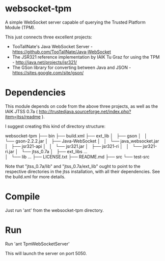 websocket-tpm
=============

A simple WebSocket server capable of querying the Trusted Platform Module (TPM).

This just connects three excellent projects:

 * TooTallNate's Java WebSocket Server - https://github.com/TooTallNate/Java-WebSocket
 * The JSR321 reference implementation by IAIK Tu Graz for using the TPM - http://java.net/projects/jsr321/
 * The GSon library for converting between Java and JSON - https://sites.google.com/site/gson/

Dependencies
============

This module depends on code from the above three projects, as well as the IAIK JTSS 0.7a ( http://trustedjava.sourceforge.net/index.php?item=jtss/readme ).

I suggest creating this kind of directory structure:
    
websocket-tpm
├── bin
├── build.xml
├── ext_lib
│   ├── gson
│   │   └── gson-2.2.2.jar
│   ├── Java-WebSocket
│   │   └── java_websocket.jar
│   ├── jsr321-api
│   │   └── jsr321.jar
│   ├── jsr321-ri
│   │   └── jsr321-ri.jar
│   └── jtss_0.7a
│       ├── ext_libs ...  
│       └── lib ... 
├── LICENSE.txt
├── README.md
├── src
└── test-src

Note that "jtss_0.7a/lib" and "jtss_0.7a/ext_lib" ought to point to the respective directories in the jtss installation, with all their dependencies.  See the build.xml for more details.


Compile
=======

Just run 'ant' from the websocket-tpm directory.


Run
===

Run 'ant TpmWebSocketServer'

This will launch the server on port 5050.
